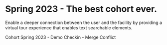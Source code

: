 # Spring 2023 - The best cohort ever.
Enable a deeper connection between the user and the facility by providing a virtual tour experience that enables text searchable elements.

Cohort Spring 2023 - Demo Checkin - Merge Conflict



